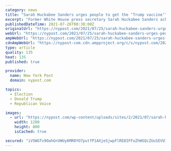 ```yaml
---
category: news
title: "Sarah Huckabee Sanders urges people to get the ‘Trump vaccine’"
excerpt: "Former White House press secretary Sarah Huckabee Sanders acknowledged Sunday that she was inoculated against COVID-19 “months ago” — with the “Trump vaccine.”"
publishedDateTime: 2021-07-26T00:38:00Z
originalUrl: "https://nypost.com/2021/07/25/sarah-huckabee-sanders-urges-people-to-get-the-trump-vaccine/"
webUrl: "https://nypost.com/2021/07/25/sarah-huckabee-sanders-urges-people-to-get-the-trump-vaccine/"
ampWebUrl: "https://nypost.com/2021/07/25/sarah-huckabee-sanders-urges-people-to-get-the-trump-vaccine/amp/"
cdnAmpWebUrl: "https://nypost-com.cdn.ampproject.org/c/s/nypost.com/2021/07/25/sarah-huckabee-sanders-urges-people-to-get-the-trump-vaccine/amp/"
type: article
quality: 135
heat: 135
published: true

provider:
  name: New York Post
  domain: nypost.com

topics:
  - Election
  - Donald Trump
  - Republican Voice

images:
  - url: "https://nypost.com/wp-content/uploads/sites/2/2021/07/sarah-huckabee-sanders.jpg?quality=90&strip=all&w=1200"
    width: 1200
    height: 800
    isCached: true

secured: "iV5WGTv9OahGnVWUy6MR0YO7putfP1AXjeSjwpFlRE8IFFuZhWSQcZUuSEVUIzBg2Q3si1FYHLsBFlYslTLsdgVQcz8Ealz+bjO+Ag8U8Q6oAY3+YSbeyDGaHsFd61voaqwj7k1jV8VyiaSkTb0vLOokmN6IgP2r/fxQ/4PtcCPbGr8ewV6qz3ftMv22b68vaqNg4ovI5nUMdqm2dSZB9Mkf86/VOBLCkfELXTM+V6Z5mhZX0CVeUOi5+RejMIXCJcgQPaCjLE9oGEyubwGMmQii/f/8655mf0rS8v8Qr1YSIC0qs5S59QQCwqp6xK1oDhR/gMIUIku9Oyw93F1LxVtpFw9wzyXr4xsm47l11zU=;GWlAVApUoNGdQOqE+XE6Og=="
---
```


